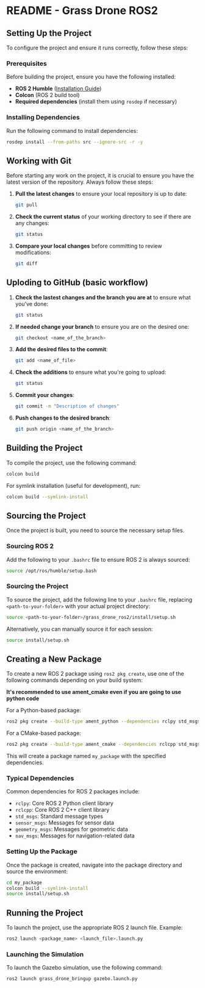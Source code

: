# README - Grass Drone ROS2

## Setting Up the Project
To configure the project and ensure it runs correctly, follow these steps:

### Prerequisites
Before building the project, ensure you have the following installed:
- **ROS 2 Humble** ([Installation Guide](https://docs.ros.org/en/humble/Installation.html))
- **Colcon** (ROS 2 build tool)
- **Required dependencies** (install them using `rosdep` if necessary)

### Installing Dependencies
Run the following command to install dependencies:
```bash
rosdep install --from-paths src --ignore-src -r -y
```

## Working with Git
Before starting any work on the project, it is crucial to ensure you have the latest version of the repository. Always follow these steps:
1. **Pull the latest changes** to ensure your local repository is up to date:
   ```bash
   git pull
   ```
2. **Check the current status** of your working directory to see if there are any changes:
   ```bash
   git status
   ```
3. **Compare your local changes** before committing to review modifications:
   ```bash
   git diff
   ```

## Uploding to GitHub (basic workflow)
1. **Check the lastest changes and the branch you are at** to ensure what you've done:
   ```bash
   git status
   ```
1. **If needed change your branch** to ensure you are on the desired one:
   ```bash
   git checkout <name_of_the_branch>
   ```
2. **Add the desired files to the commit**:
   ```bash
   git add <name_of_file>
   ```
3. **Check the additions** to ensure what you're going to upload:
   ```bash
   git status
   ```
4. **Commit your changes**:
   ```bash
   git commit -m "Description of changes"
   ```
5. **Push changes to the desired branch**:
   ```bash
   git push origin <name_of_the_branch>
   ```

## Building the Project
To compile the project, use the following command:
```bash
colcon build
```
For symlink installation (useful for development), run:
```bash
colcon build --symlink-install
```

## Sourcing the Project
Once the project is built, you need to source the necessary setup files.

### Sourcing ROS 2
Add the following to your `.bashrc` file to ensure ROS 2 is always sourced:
```bash
source /opt/ros/humble/setup.bash
```

### Sourcing the Project
To source the project, add the following line to your `.bashrc` file, replacing `<path-to-your-folder>` with your actual project directory:
```bash
source <path-to-your-folder>/grass_drone_ros2/install/setup.sh
```
Alternatively, you can manually source it for each session:
```bash
source install/setup.sh
```

## Creating a New Package
To create a new ROS 2 package using `ros2 pkg create`, use one of the following commands depending on your build system:

**It's recommended to use ament_cmake even if you are going to use python code**

For a Python-based package:
```bash
ros2 pkg create --build-type ament_python --dependencies rclpy std_msgs sensor_msgs geometry_msgs nav_msgs my_package
```
For a CMake-based package:
```bash
ros2 pkg create --build-type ament_cmake --dependencies rclcpp std_msgs sensor_msgs geometry_msgs nav_msgs my_package
```
This will create a package named `my_package` with the specified dependencies.



### Typical Dependencies
Common dependencies for ROS 2 packages include:
- `rclpy`: Core ROS 2 Python client library
- `rclcpp`: Core ROS 2 C++ client library
- `std_msgs`: Standard message types
- `sensor_msgs`: Messages for sensor data
- `geometry_msgs`: Messages for geometric data
- `nav_msgs`: Messages for navigation-related data

### Setting Up the Package
Once the package is created, navigate into the package directory and source the environment:
```bash
cd my_package
colcon build --symlink-install
source install/setup.sh
```

## Running the Project
To launch the project, use the appropriate ROS 2 launch file. Example:
```bash
ros2 launch <package_name> <launch_file>.launch.py
```

### Launching the Simulation
To launch the Gazebo simulation, use the following command:
```bash
ros2 launch grass_drone_bringup gazebo.launch.py
```



